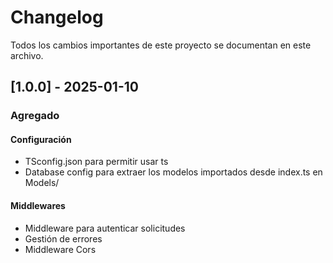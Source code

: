 # Changelog

Todos los cambios importantes de este proyecto se documentan en este archivo.

## [1.0.0] - 2025-01-10
### Agregado

#### Configuración
- TSconfig.json para permitir usar ts
- Database config para extraer los modelos importados desde index.ts en Models/

#### Middlewares
- Middleware para autenticar solicitudes
- Gestión de errores
- Middleware Cors